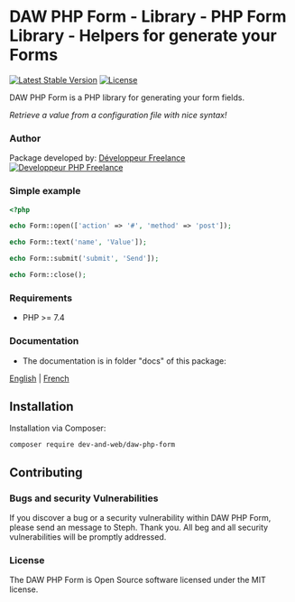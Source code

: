 # DAW PHP Form - Library - PHP Form Library - Helpers for generate your Forms

[![Latest Stable Version](https://poser.pugx.org/dev-and-web/daw-php-form/v/stable)](https://packagist.org/packages/dev-and-web/daw-php-form)
[![License](https://poser.pugx.org/dev-and-web/daw-php-form/license)](https://packagist.org/packages/dev-and-web/daw-php-form)

DAW PHP Form is a PHP library for generating your form fields.

*Retrieve a value from a configuration file with nice syntax!*




### Author

Package developed by:
[Développeur Freelance](https://www.devandweb.fr)
[![Developpeur PHP Freelance](https://www.devandweb.fr/medias/app/website/developpeur-web.png)](https://www.devandweb.fr/freelance/developpeur-php)




### Simple example

```php
<?php

echo Form::open(['action' => '#', 'method' => 'post']);

echo Form::text('name', 'Value']);

echo Form::submit('submit', 'Send']);

echo Form::close();
```




### Requirements

* PHP >= 7.4




### Documentation

* The documentation is in folder "docs" of this package:

[English](https://github.com/dev-and-web/daw-php-form/tree/2.0/docs/en/doc.md)
|
[French](https://github.com/dev-and-web/daw-php-form/tree/2.0/docs/fr/doc.md)




## Installation

Installation via Composer:
```
composer require dev-and-web/daw-php-form
```






## Contributing

### Bugs and security Vulnerabilities

If you discover a bug or a security vulnerability within DAW PHP Form, please send an message to Steph. Thank you.
All beg and all security vulnerabilities will be promptly addressed.




### License

The DAW PHP Form is Open Source software licensed under the MIT license.
